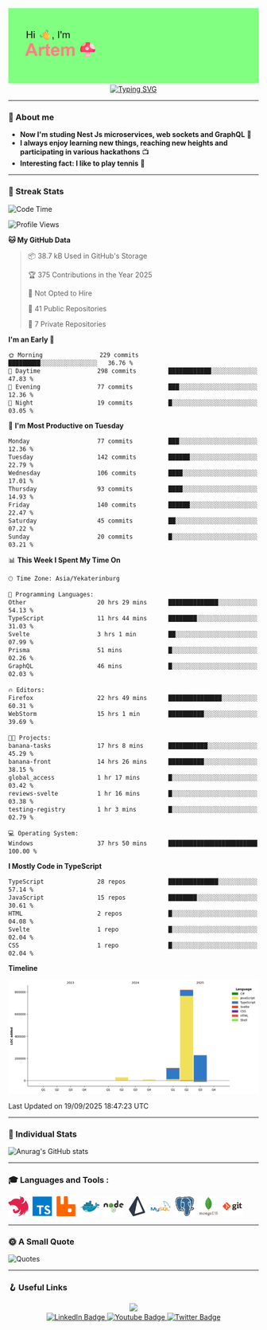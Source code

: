<div id="header" align="center">
  <img src="https://github.com/CurlyBattery/CurlyBattery/blob/master/header.png?raw=true" alt="альтернативный текст">
  <a href="https://git.io/typing-svg"><img src="https://readme-typing-svg.demolab.com?font=Fira+Code&pause=1000&color=2BF777&width=435&lines=I've+been+doing+backend+programming+;on+Nest+JS+for+13+months+now" alt="Typing SVG" /></a>
</div>

---

### :otter: About me 
- __Now I'm studing Nest Js microservices, web sockets and GraphQL__ 🧩
- __I always enjoy learning new things, reaching new heights and participating in various hackathons__ 📺
- __Interesting fact: I like to play tennis__ 🏓

---

### :monorail: Streak Stats 

<!--START_SECTION:waka-->
![Code Time](http://img.shields.io/badge/Code%20Time-1%2C465%20hrs%207%20mins-blue)

![Profile Views](http://img.shields.io/badge/Profile%20Views-0-blue)

**🐱 My GitHub Data** 

> 📦 38.7 kB Used in GitHub's Storage 
 > 
> 🏆 375 Contributions in the Year 2025
 > 
> 🚫 Not Opted to Hire
 > 
> 📜 41 Public Repositories 
 > 
> 🔑 7 Private Repositories 
 > 
**I'm an Early 🐤** 

```text
🌞 Morning                229 commits         █████████░░░░░░░░░░░░░░░░   36.76 % 
🌆 Daytime                298 commits         ████████████░░░░░░░░░░░░░   47.83 % 
🌃 Evening                77 commits          ███░░░░░░░░░░░░░░░░░░░░░░   12.36 % 
🌙 Night                  19 commits          █░░░░░░░░░░░░░░░░░░░░░░░░   03.05 % 
```
📅 **I'm Most Productive on Tuesday** 

```text
Monday                   77 commits          ███░░░░░░░░░░░░░░░░░░░░░░   12.36 % 
Tuesday                  142 commits         ██████░░░░░░░░░░░░░░░░░░░   22.79 % 
Wednesday                106 commits         ████░░░░░░░░░░░░░░░░░░░░░   17.01 % 
Thursday                 93 commits          ████░░░░░░░░░░░░░░░░░░░░░   14.93 % 
Friday                   140 commits         ██████░░░░░░░░░░░░░░░░░░░   22.47 % 
Saturday                 45 commits          ██░░░░░░░░░░░░░░░░░░░░░░░   07.22 % 
Sunday                   20 commits          █░░░░░░░░░░░░░░░░░░░░░░░░   03.21 % 
```


📊 **This Week I Spent My Time On** 

```text
🕑︎ Time Zone: Asia/Yekaterinburg

💬 Programming Languages: 
Other                    20 hrs 29 mins      ██████████████░░░░░░░░░░░   54.13 % 
TypeScript               11 hrs 44 mins      ████████░░░░░░░░░░░░░░░░░   31.03 % 
Svelte                   3 hrs 1 min         ██░░░░░░░░░░░░░░░░░░░░░░░   07.99 % 
Prisma                   51 mins             █░░░░░░░░░░░░░░░░░░░░░░░░   02.26 % 
GraphQL                  46 mins             █░░░░░░░░░░░░░░░░░░░░░░░░   02.03 % 

🔥 Editors: 
Firefox                  22 hrs 49 mins      ███████████████░░░░░░░░░░   60.31 % 
WebStorm                 15 hrs 1 min        ██████████░░░░░░░░░░░░░░░   39.69 % 

🐱‍💻 Projects: 
banana-tasks             17 hrs 8 mins       ███████████░░░░░░░░░░░░░░   45.29 % 
banana-front             14 hrs 26 mins      ██████████░░░░░░░░░░░░░░░   38.15 % 
global_access            1 hr 17 mins        █░░░░░░░░░░░░░░░░░░░░░░░░   03.42 % 
reviews-svelte           1 hr 16 mins        █░░░░░░░░░░░░░░░░░░░░░░░░   03.38 % 
testing-registry         1 hr 3 mins         █░░░░░░░░░░░░░░░░░░░░░░░░   02.79 % 

💻 Operating System: 
Windows                  37 hrs 50 mins      █████████████████████████   100.00 % 
```

**I Mostly Code in TypeScript** 

```text
TypeScript               28 repos            ██████████████░░░░░░░░░░░   57.14 % 
JavaScript               15 repos            ████████░░░░░░░░░░░░░░░░░   30.61 % 
HTML                     2 repos             █░░░░░░░░░░░░░░░░░░░░░░░░   04.08 % 
Svelte                   1 repo              █░░░░░░░░░░░░░░░░░░░░░░░░   02.04 % 
CSS                      1 repo              █░░░░░░░░░░░░░░░░░░░░░░░░   02.04 % 
```



**Timeline**

![Lines of Code chart](https://raw.githubusercontent.com/CurlyBattery/CurlyBattery/master/assets/bar_graph.png)


 Last Updated on 19/09/2025 18:47:23 UTC
<!--END_SECTION:waka-->

---

### :slot_machine: Individual Stats 
![Anurag's GitHub stats](https://github-readme-stats.vercel.app/api?username=CurlyBattery&hide=contribs,prs&theme=dracula)

---

### :mortar_board: Languages and Tools :
<div>
  <img src="https://github.com/devicons/devicon/blob/master/icons/nestjs/nestjs-original.svg" title="Nest" alt="Nest" width="40" height="40"/>&nbsp;
  <img src="https://github.com/devicons/devicon/blob/master/icons/typescript/typescript-plain.svg" title="TypeScript" alt="TypeScript" width="40" height="40"/>&nbsp;
  <img src="https://github.com/devicons/devicon/blob/master/icons/rabbitmq/rabbitmq-original.svg" title="Rabbit" alt="RabbitMQ" width="40" height="40"/>&nbsp;
  <img src="https://github.com/devicons/devicon/blob/master/icons/docker/docker-original.svg" title="Docker" alt="Docker" width="40" height="40"/>&nbsp;
  <img src="https://github.com/devicons/devicon/blob/master/icons/nodejs/nodejs-original-wordmark.svg" title="NodeJS" alt="NodeJS" width="40" height="40"/>&nbsp;
  <img src="https://github.com/devicons/devicon/blob/master/icons/prisma/prisma-original.svg" title="Prisma"  alt="Prisma" width="40" height="40"/>&nbsp;
  <img src="https://github.com/devicons/devicon/blob/master/icons/mysql/mysql-original-wordmark.svg" title="MySQL"  alt="MySQL" width="40" height="40"/>&nbsp;
  <img src="https://github.com/devicons/devicon/blob/master/icons/postgresql/postgresql-original.svg" title="PostgreSQL"  alt="PostgreSQL" width="40" height="40"/>&nbsp;
  <img src="https://github.com/devicons/devicon/blob/master/icons/mongodb/mongodb-original-wordmark.svg" title="MongoDB" alt="MongoDB" width="40" height="40"/>&nbsp;
  <img src="https://github.com/devicons/devicon/blob/master/icons/git/git-original-wordmark.svg" title="Git" **alt="Git" width="40" height="40"/>
</div>

---

### :sun_with_face: A Small Quote
![Quotes](https://quotes-github-readme.vercel.app/api?type=horizontal&theme=dark)

---

### :hook: Useful Links 
<div align="center">
  <img src="https://media2.giphy.com/media/v1.Y2lkPTc5MGI3NjExdG1qb3M0MHpyZmczeDJoZzR4Z2lvcXBydDhpejNpb3Zoc2NoM2lnaCZlcD12MV9pbnRlcm5hbF9naWZfYnlfaWQmY3Q9Zw/FXynzLoP14IHsnfGmO/giphy.gif" height="300">
  
  <div id="badges">
  <a href="your-linkedin-URL">
    <img src="https://img.shields.io/badge/LinkedIn-blue?style=for-the-badge&logo=linkedin&logoColor=white" alt="LinkedIn Badge"/>
  </a>
  <a href="your-youtube-URL">
    <img src="https://img.shields.io/badge/YouTube-red?style=for-the-badge&logo=youtube&logoColor=white" alt="Youtube Badge"/>
  </a>
  <a href="your-twitter-URL">
    <img src="https://img.shields.io/badge/Twitter-blue?style=for-the-badge&logo=twitter&logoColor=white" alt="Twitter Badge"/>
  </a>

